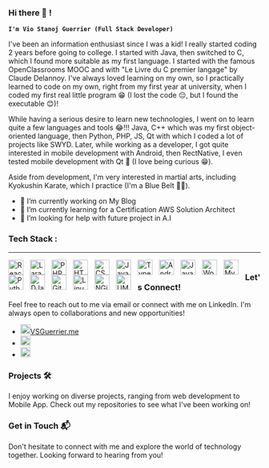 ### Hi there 👋 !
**`I'm Vio Stanoj Guerrier (Full Stack Developer)`**

I've been an information enthusiast since I was a kid! I really started coding 2 years before going to college. I started with Java, then switched to C, which I found more suitable as my first language. 
I started with the famous OpenClassrooms MOOC and with "Le Livre du C premier langage" by Claude Delannoy. 
I've always loved learning on my own, so I practically learned to code on my own, right from my first year at university, when I coded my first real little program 😁 (I lost the code 😔, but I found the executable 😊)! 

While having a serious desire to learn new technologies, I went on to learn quite a few languages and tools 😂!!!
Java, C++ which was my first object-oriented language, then Python, PHP, JS, Qt with which I coded a lot of projects like SWYD.
Later, while working as a developer, I got quite interested in mobile development with Android, then RectNative, I even tested mobile development with Qt 🤫 (I love being curious 😁).

Aside from development, I'm very interested in martial arts, including Kyokushin Karate, which I practice (I'm a Blue Belt 💪🏾).

- 🔭 I’m currently working on My Blog
- 🌱 I’m currently learning for a Certification AWS Solution Architect
- 🤔 I’m looking for help with future project in A.I

<!-- 👯 I’m looking to collaborate on ...
- 💬 Ask me about ...
- 📫 How to reach me: ...
- 😄 Pronouns: ...
- ⚡ Fun fact: ...
-->

### Tech Stack :
---
<img align="left" alt="React" width="30px" style="padding-right:10px;" src="https://cdn.jsdelivr.net/gh/devicons/devicon/icons/react/react-original.svg" />
<img align="left" alt="Laravel" width="30px" style="padding-right:10px;" src="https://cdn.jsdelivr.net/gh/devicons/devicon@latest/icons/laravel/laravel-original.svg"/>
<img align="left" alt="PHP" width="30px" style="padding-right:10px;" src="https://cdn.jsdelivr.net/gh/devicons/devicon@latest/icons/php/php-original.svg"/>
<img align="left" alt="HTML" width="30px" style="padding-right:10px;" src="https://cdn.jsdelivr.net/gh/devicons/devicon/icons/html5/html5-plain.svg" />
<img align="left" alt="CSS" width="30px" style="padding-right:10px;" src="https://cdn.jsdelivr.net/gh/devicons/devicon/icons/css3/css3-plain.svg" />
<img align="left" alt="JavaScript" width="30px" style="padding-right:10px;" src="https://cdn.jsdelivr.net/gh/devicons/devicon/icons/javascript/javascript-plain.svg" />
<img align="left" alt="TypeScript" width="30px" style="padding-right:10px;" src="https://cdn.jsdelivr.net/gh/devicons/devicon/icons/typescript/typescript-plain.svg" />
<img align="left" alt="Android" width="30px" style="padding-right:10px;" src="https://cdn.jsdelivr.net/gh/devicons/devicon@latest/icons/android/android-original.svg"/>
<img align="left" alt="Java" width="30px" style="padding-right:10px;" src="https://cdn.jsdelivr.net/gh/devicons/devicon/icons/java/java-original.svg"/>
<img align="left" alt="Wordpress" width="30px" style="padding-right:10px;" src="https://cdn.jsdelivr.net/gh/devicons/devicon@latest/icons/wordpress/wordpress-original.svg"/>
<img align="left" alt="MySQL" width="30px" style="padding-right:10px;" src="https://cdn.jsdelivr.net/gh/devicons/devicon@latest/icons/mysql/mysql-original.svg"/>
<img align="left" alt="Python" width="30px" style="padding-right:10px;" src="https://cdn.jsdelivr.net/gh/devicons/devicon@latest/icons/python/python-original.svg"/>
<img align="left" alt="DJango" width="30px" style="padding-right:10px;" src="https://cdn.jsdelivr.net/gh/devicons/devicon@latest/icons/django/django-plain.svg"/>
<img align="left" alt="Git" width="30px" style="padding-right:10px;" src="https://cdn.jsdelivr.net/gh/devicons/devicon/icons/git/git-original.svg" />
<img align="left" alt="Linux" width="30px" style="padding-right:10px;" src="https://cdn.jsdelivr.net/gh/devicons/devicon/icons/linux/linux-original.svg" />
<img align="left" alt="NGinx" width="30px" style="padding-right:10px;" src="https://cdn.jsdelivr.net/gh/devicons/devicon@latest/icons/nginx/nginx-original.svg"/>
<img align="left" alt="UML" width="30px" style="padding-right:10px;" src="https://cdn.jsdelivr.net/gh/devicons/devicon@latest/icons/unifiedmodelinglanguage/unifiedmodelinglanguage-original.svg"/>


#
#


### Let's Connect!
Feel free to reach out to me via email or connect with me on LinkedIn. I'm always open to collaborations and new opportunities!

- <a href="https://vsguerrier.me"><img src="https://www.vsguerrier.me/favicon.ico" alt="Personal Website" width="20px" height="20px">VSGuerrier.me</a>    
- <a href="mailto:viostanojgueriier@gmail.com"><img src="https://cdn.jsdelivr.net/gh/devicons/devicon@latest/icons/google/google-original.svg" alt="GMAIL" width="20px" height="20px"></a>
- <a href="https://www.linkedin.com/in/vio-stanoj-guerrier/" target="__blank"><img src="https://cdn.jsdelivr.net/gh/devicons/devicon@latest/icons/linkedin/linkedin-original.svg" alt="Personal Website" width="20px" height="20px"></a>

### Projects 🛠️
I enjoy working on diverse projects, ranging from web development to Mobile App. Check out my repositories to see what I've been working on!

### Get in Touch 📬
Don't hesitate to connect with me and explore the world of technology together. Looking forward to hearing from you!
